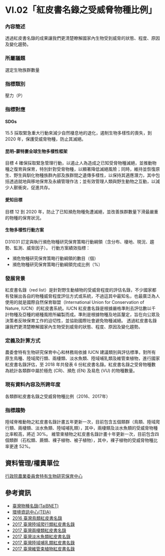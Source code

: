 # VI.02「紅皮書名錄之受威脅物種比例」

<script type="text/javascript" src="http://cdn.mathjax.org/mathjax/latest/MathJax.js?config=TeX-AMS-MML_HTMLorMML"></script>

### 內容簡述
透過紅皮書名錄的成果讓我們更清楚瞭解國家內生物受到威脅的狀態、程度、原因及變化趨勢。

### 所屬議題
選定生物族群數量
### 指標類別
壓力（P）
### 指標對應
#### SDGs
15.5
採取緊急重大行動來減少自然棲息地的退化，遏制生物多樣性的喪失，到 2020 年，保護受威脅物種，防止其滅絕。
#### 昆明–蒙特婁全球生物多樣性框架
目標 4
確保採取緊急管理行動，以遏止人為造成之已知受脅物種滅絕，並推動物種之復育與保育，特別針對受脅物種，以顯著降低滅絕風險；同時，維持並恢復原生、野生與馴化物種族群內部及族群間之遺傳多樣性，以保持其適應潛力，其中包括透過就地與移地保育及永續管理作法；並有效管理人類與野生動物之互動，以減少人獸衝突，促進共存。 
#### 愛知目標
目標 12
到 2020 年，防止了已知瀕危物種免遭滅絕，並改善族群數量下滑最嚴重的物種的保育狀況。
#### 生物多樣性行動方案
D31031 訂定與執行瀕危物種研究保育策略行動綱領（含分布、棲地、現況、趨勢、監測、威脅因子）。
行動方案績效指標：
* 瀕危物種研究保育策略行動綱領的數目（個）
* 瀕危物種研究保育策略行動綱領完成比例（%）
### 發展背景
紅皮書名錄（red list）是針對野生動植物的受威脅程度的評估名錄，不少國家都有發展出各自的物種威脅程度評估方式或系統，不過這其中最知名，也最廣泛為人使用的就是國際自然保育聯盟（International Union for Conservation of Nature, IUCN）的紅皮書系統。IUCN 紅皮書名錄是根據嚴格準則去評估數以千計物種及亞種的絕種風險所編製而成。準則是根據物種及地區釐定，旨在向公眾及決策者反映保育工作的迫切性，並協助國際社會避免物種滅絕。
透過紅皮書名錄讓我們更清楚瞭解國家內生物受到威脅的狀態、程度、原因及變化趨勢。
### 定義及計算方式
農委會特有生物研究保育中心和林務局依據 IUCN 建議類別與評估標準，對所有原生鳥種、陸域爬行類、兩棲類、淡水魚類、陸域哺乳類及維管束植物，進行國家紅皮書名錄評估，至 2018 年共發表 6 份紅皮書名錄。紅皮書名錄之受脅物種數為統計各類群中屬於極危 (CR)、瀕危 (EN) 及易危 (VU) 的物種數量。
### 現有資料內容及所跨年度
各類群紅皮書名錄之受威脅物種比例（2016、2017年）
### 指標趨勢
陸域脊椎動物之紅皮書名錄計畫五年更新一次，目前包含五個類群（鳥類、陸域爬行類、兩棲類、淡水魚類、陸域哺乳類），其中，兩棲類及淡水魚類的受威脅物種比率較高，將近 30%。
維管束植物之紅皮書名錄計畫十年更新一次，目前包含四個類群（石松類、蕨類、裸子植物、被子植物），其中，裸子植物的受威脅物種比率更達 52%。
## 資料管理/權責單位
[行政院農業委員會特有生物研究保育中心](https://www.tesri.gov.tw) 
## 參考資訊 
* [臺灣物種名錄(TaiBNET)](https://taicol.tw) 
* [環境資訊中心(TEIA)](https://e-info.org.tw) 
* [2016 臺灣鳥類紅皮書名錄](https://www.tesri.gov.tw/Uploads/userfile/A6_2/2019-02-25_1326166430.pdf) 
* [2017 臺灣陸域爬行類紅皮書名錄](https://www.tesri.gov.tw/Uploads/userfile/A6_2/2019-02-25_1325552972.pdf) 
* [2017 臺灣兩棲類紅皮書名錄](https://www.tesri.gov.tw/Uploads/userfile/A6_2/2019-02-25_1324558041.pdf)
* [2017 臺灣淡水魚類紅皮書名錄](https://www.tesri.gov.tw/Uploads/userfile/A6_2/2019-02-25_1321011833.pdf)
* [2017 臺灣陸域哺乳類紅皮書名錄](https://www.tesri.gov.tw/Uploads/userfile/A6_2/2019-02-25_1323595093.pdf) 
* [2017 臺灣維管束植物紅皮書名錄](https://www.tesri.gov.tw/Uploads/userfile/A6_2/2019-02-25_1315069780.pdf) 
